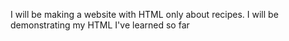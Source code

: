 I will be making a website with HTML only about recipes.
I will be demonstrating my HTML I've learned so far